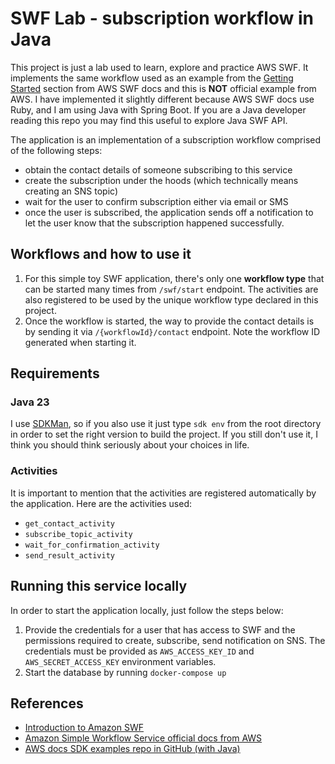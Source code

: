 # SWF Lab - subscription workflow in Java

This project is just a lab used to learn, explore and practice AWS SWF. It implements the same workflow used as an example
from the [Getting Started](https://docs.aws.amazon.com/amazonswf/latest/developerguide/swf-sns-tutorial.html) section from AWS SWF docs and this is __NOT__ official example from AWS.
I have implemented it slightly different because AWS SWF docs use Ruby, and I am using Java with Spring Boot. If you are a Java developer
reading this repo you may find this useful to explore Java SWF API.

The application is an implementation of a subscription workflow comprised of the following steps:
- obtain the contact details of someone subscribing to this service
- create the subscription under the hoods (which technically means creating an SNS topic)
- wait for the user to confirm subscription either via email or SMS
- once the user is subscribed, the application sends off a notification to let the user know that the subscription happened successfully.

## Workflows and how to use it

1. For this simple toy SWF application, there's only one __workflow type__ that can be started many times from `/swf/start` endpoint.
The activities are also registered to be used by the unique workflow type declared in this project.
2. Once the workflow is started, the way to provide the contact details is by sending it via `/{workflowId}/contact` endpoint.
Note the workflow ID generated when starting it.

## Requirements

### Java 23
I use [SDKMan](https://sdkman.io/), so if you also use it just type `sdk env` from the root directory in order to set the right version to build the project.
If you still don't use it, I think you should think seriously about your choices in life.

### Activities
It is important to mention that the activities are registered automatically by the application. 
Here are the activities used:
- `get_contact_activity`
- `subscribe_topic_activity`
- `wait_for_confirmation_activity`
- `send_result_activity`

## Running this service locally

In order to start the application locally, just follow the steps below:
1. Provide the credentials for a user that has access to SWF and the permissions required to create, subscribe, send notification on SNS. The credentials must be provided as `AWS_ACCESS_KEY_ID` and `AWS_SECRET_ACCESS_KEY` environment variables.
2. Start the database by running `docker-compose up`

## References

- [Introduction to Amazon SWF](https://docs.aws.amazon.com/amazonswf/latest/developerguide/swf-dg-intro-to-swf.html)
- [Amazon Simple Workflow Service official docs from AWS](https://docs.aws.amazon.com/amazonswf/latest/developerguide/swf-welcome.html)
- [AWS docs SDK examples repo in GitHub (with Java)](https://github.com/awsdocs/aws-doc-sdk-examples/tree/main/java/example_code/swf/src/main/java/aws/example/helloswf)
